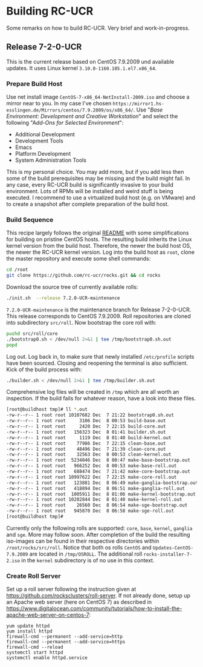 # Building RC-UCR

Some remarks on how to build RC-UCR. Very brief and work-in-progress.

## Release 7-2-0-UCR

This is the current release based on CentOS 7.9.2009 und available updates. It uses Linux kernel `3.10.0-1160.105.1.el7.x86_64`.

### Prepare Build Host

Use net install image `CentOS-7-x86_64-NetInstall-2009.iso` and choose a mirror near to you. In my case  I've chosen `https://mirror1.hs-esslingen.de/Mirrors/centos/7.9.2009/os/x86_64/`. Use "*Base Environment: Development and Creative Workstation*" and select the following "A*dd-Ons for Selected Environment*":

- Additional Development
- Development Tools
- Emacs
- Platform Development
- System Administration Tools

This is my personal choice. You may add more, but if you add less then some of the build prerequisites may be missing and the build might fail. In any case, every RC-UCR build is significantly invasive to your build environment. Lots of RPMs will be installed and weird stuff is being executed. I recommend to use a virtualized build host (e.g. on VMware) and to create a snapshot after complete preparation of the build host.

### Build Sequence

This recipe largely follows the original [README](https://github.com/rc-ucr/rocks/blob/master/README) with some simplifications for building on pristine CentOS hosts. The resulting build inherits the Linux kernel version from the build host. Therefore, the newer the build host OS, the newer the RC-UCR kernel version. Log into the build host as `root`, clone the master repository and execute some shell commands:

```bash
cd /root
git clone https://github.com/rc-ucr/rocks.git && cd rocks
```

Download the source tree of currently available rolls:

```bash
./init.sh  --release 7.2.0-UCR-maintenance
```

`7.2.0-UCR-maintenance` is the maintenance branch for Release 7-2-0-UCR. This release corresponds to CentOS 7.9.2009. Roll repositories are cloned into subdirectory  `src/roll`. Now bootstrap the core roll with:

```bash
pushd src/roll/core
./bootstrap0.sh < /dev/null 2>&1 | tee /tmp/bootstrap0.sh.out
popd
```

Log out. Log back in, to make sure that newly installed `/etc/profile` scripts have been sourced. Closing and reopening the terminal is also sufficient. Kick of the build process with:

```bash
./builder.sh < /dev/null 2>&1 | tee /tmp/builder.sh.out
```

Comprehensive log files will be created in `/tmp` which are all worth an inspection. If the build fails for whatever reason, have a look into these files.

```bash
[root@buildhost tmp]# ll *.out
-rw-r--r-- 1 root root 10107682 Dec  7 21:22 bootstrap0.sh.out
-rw-r--r-- 1 root root     3106 Dec  8 00:53 build-base.out
-rw-r--r-- 1 root root     2420 Dec  7 22:15 build-core.out
-rw-r--r-- 1 root root   156323 Dec  8 01:41 builder.sh.out
-rw-r--r-- 1 root root     1119 Dec  8 01:40 build-kernel.out
-rw-r--r-- 1 root root    77986 Dec  7 22:15 clean-base.out
-rw-r--r-- 1 root root    48496 Dec  7 21:39 clean-core.out
-rw-r--r-- 1 root root    32563 Dec  8 00:53 clean-kernel.out
-rw-r--r-- 1 root root  5234046 Dec  8 00:47 make-base-bootstrap.out
-rw-r--r-- 1 root root   966252 Dec  8 00:53 make-base-roll.out
-rw-r--r-- 1 root root   688474 Dec  7 21:42 make-core-bootstrap.out
-rw-r--r-- 1 root root 10997622 Dec  7 22:15 make-core-roll.out
-rw-r--r-- 1 root root   123881 Dec  8 06:49 make-ganglia-bootstrap.out
-rw-r--r-- 1 root root   418894 Dec  8 06:51 make-ganglia-roll.out
-rw-r--r-- 1 root root  1005911 Dec  8 01:06 make-kernel-bootstrap.out
-rw-r--r-- 1 root root 10202844 Dec  8 01:40 make-kernel-roll.out
-rw-r--r-- 1 root root    26560 Dec  8 06:54 make-sge-bootstrap.out
-rw-r--r-- 1 root root   945870 Dec  8 06:58 make-sge-roll.out
[root@buildhost tmp]#
```

Currently only the following rolls are supported: `core`, `base`, `kernel`, `ganglia` and `sge`. More may follow soon. After completion of the build the resulting iso-images can be found in their respective directories within `/root/rocks/src/roll`. Notice that both os rolls `CentOS` and `Updates-CentOS-7.9.2009` are located in `/tmp/OSROLL`. The additional roll `rocks-installer-7-2.iso` in the `kernel` subdirectory is of no use in this context.

### Create Roll Server

Set up a roll server following the instruction given at https://github.com/rocksclusters/roll-server. If not already done, setup up an Apache web server (here on CentOS 7) as described in https://www.digitalocean.com/community/tutorials/how-to-install-the-apache-web-server-on-centos-7:

```
yum update httpd
yum install httpd
firewall-cmd --permanent --add-service=http
firewall-cmd --permanent --add-service=https
firewall-cmd --reload
systemctl start httpd
systemctl enable httpd.service
```
